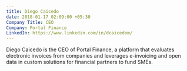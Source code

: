 ```yaml
---
title: Diego Caicedo
date: 2018-01-17 02:09:00 +05:30
Company Title: CEO
Company: Portal Finance
LinkedIn: https://www.linkedin.com/in/dcaicedom/
---
```


Diego Caicedo is the CEO of Portal Finance, a platform that evaluates electronic invoices from companies and leverages e-invoicing and open data in custom solutions for financial partners to fund SMEs.